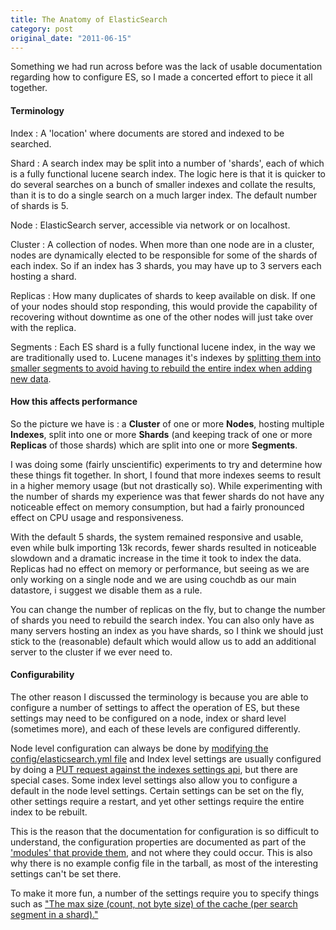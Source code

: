 ```yaml
---
title: The Anatomy of ElasticSearch
category: post
original_date: "2011-06-15"
---
```

Something we had run across before was the lack of usable documentation regarding how to configure ES, so I made a concerted effort to piece it all together.

#### Terminology

Index
:    A 'location' where documents are stored and indexed to be searched.

Shard
:    A search index may be split into a number of 'shards', each of which is a fully functional lucene search index. The logic here is that it is quicker to do several searches on a bunch of smaller indexes and collate the results, than it is to do a single search on a much larger index. The default number of shards is 5.

Node
:    ElasticSearch server, accessible via network or on localhost.

Cluster
:    A collection of nodes. When more than one node are in a cluster, nodes are dynamically elected to be  responsible for some of the shards of each index. So if an index has 3 shards, you may have up to 3 servers each hosting a shard.

Replicas
:    How many duplicates of shards to keep available on disk. If one of your nodes should stop responding, this would provide the capability of recovering without downtime as one of the other nodes will just take over with the replica.

Segments
:    Each ES shard is a fully functional lucene index, in the way we are traditionally used to. Lucene manages it's indexes by [splitting them into smaller segments to avoid having to rebuild the entire index when adding new data](http://stackoverflow.com/questions/2703432/what-is-the-segment-in-lucene).

#### How this affects performance

So the picture we have is : a __Cluster__ of one or more __Nodes__, hosting multiple __Indexes__, split into one or more __Shards__ (and keeping track of one or more __Replicas__ of those shards) which are split into one or more __Segments__.

I was doing some (fairly unscientific) experiments to try and determine how these things fit together. In short, I found that more indexes seems to result in a higher memory usage (but not drastically so). While experimenting with the number of shards my experience was that fewer shards do not have any noticeable effect on memory consumption, but had a fairly pronounced effect on CPU usage and responsiveness.

With the default 5 shards, the system remained responsive and usable, even while bulk importing 13k records, fewer shards resulted in noticeable slowdown and a dramatic increase in the time it took to index the data. Replicas had no effect on memory or performance, but seeing as we are only working on a single node and we are using couchdb as our main datastore, i suggest we disable them as a rule.

You can change the number of replicas on the fly, but to change the number of shards you need to rebuild the search index. You can also only have as many servers hosting an index as you have shards, so I think we should
just stick to the (reasonable) default which would allow us to add an additional server to the cluster if we ever need to.

#### Configurability

The other reason I discussed the terminology is because you are able to configure a number of settings to affect the operation of ES, but these settings may need to be configured on a node, index or shard level (sometimes more), and each of these levels are configured differently.

Node level configuration can always be done by [modifying the config/elasticsearch.yml file](http://www.elasticsearch.org/guide/reference/setup/configuration.html) and Index level settings are usually configured by doing a [PUT request against the indexes settings api](http://www.elasticsearch.org/guide/reference/api/admin-indices-update-settings.html), but there are special cases. Some index level settings also allow you to configure a default in the node level settings. Certain settings can be set on the fly, other settings require a restart, and yet other settings require the entire index to be rebuilt.

This is the reason that the documentation for configuration is so difficult to understand, the configuration properties are documented as part of the ['modules' that provide them](http://www.elasticsearch.org/guide/reference/index-modules/), and not where they could occur. This is also why there is no example config file in the tarball, as most of the interesting settings can't be set there.

To make it more fun, a number of the settings require you to specify things such as ["The max size (count, not byte size) of the cache (per search segment in a shard)."](http://www.elasticsearch.org/guide/reference/index-modules/cache.html)
